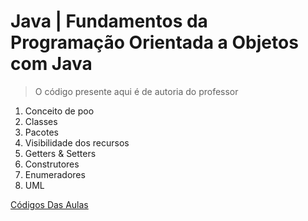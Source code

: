 # Java | Fundamentos da Programação Orientada a Objetos com Java
> O código presente aqui é de autoria do professor

1. Conceito de poo
2. Classes
3. Pacotes
4. Visibilidade dos recursos
5. Getters & Setters
6. Construtores
7. Enumeradores
8. UML

[Códigos Das Aulas](fundamentosPOOJavaDIO/src/)